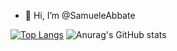 - 👋 Hi, I’m @SamueleAbbate

[![Top Langs](https://github-readme-stats.vercel.app/api/top-langs/?username=SamueleAbbate)](https://github.com/anuraghazra/github-readme-stats)
![Anurag's GitHub stats](https://github-readme-stats.vercel.app/api?username=SamueleAbbate&show_icons=true&theme=radical)

